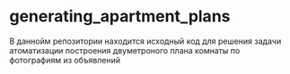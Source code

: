 # generating_apartment_plans
В даннойм репозитории находится исходный код для решения задачи атоматизации построения двуметроного плана комнаты по фотографиям из объявлений